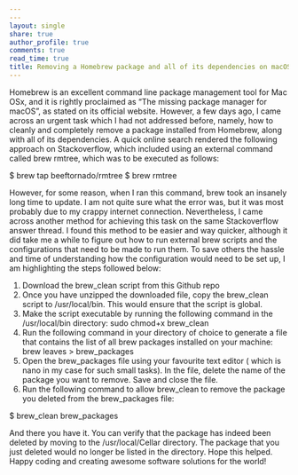 ```yaml
---
---
layout: single
share: true 
author_profile: true 
comments: true 
read_time: true
title: Removing a Homebrew package and all of its dependencies on macOS
--- 
```


Homebrew is an excellent command line package management tool for Mac OSx, and it is rightly proclaimed as “The missing package manager for macOS”, as stated on its official website. However, a few days ago, I came across an urgent task which I had not addressed before, namely, how to cleanly and completely remove a package installed from Homebrew, along with all of its dependencies.
A quick online search rendered the following approach on Stackoverflow, which included using an external command called brew rmtree, which was to be executed as follows:

$ brew tap beeftornado/rmtree
$ brew rmtree <package>

However, for some reason, when I ran this command, brew took an insanely long time to update. I am not quite sure what the error was, but it was most probably due to my crappy internet connection.
Nevertheless, I came across another method for achieving this task on the same Stackoverflow answer thread. I found this method to be easier and way quicker, although it did take me a while to figure out how to run external brew scripts and the configurations that need to be made to run them. To save others the hassle and time of understanding how the configuration would need to be set up, I am highlighting the steps followed below:
1. Download the brew_clean script from this Github repo
2. Once you have unzipped the downloaded file, copy the brew_clean script to /usr/local/bin. This would ensure that the script is global.
3. Make the script executable by running the following command in the /usr/local/bin directory:
sudo chmod+x brew_clean
4. Run the following command in your directory of choice to generate a file that contains the list of all brew packages installed on your machine:
brew leaves > brew_packages
5. Open the brew_packages file using your favourite text editor ( which is nano in my case for such small tasks). In the file, delete the name of the package you want to remove. Save and close the file.
6. Run the following command to allow brew_clean to remove the package you deleted from the brew_packages file:

$ brew_clean brew_packages

And there you have it. You can verify that the package has indeed been deleted by moving to the /usr/local/Cellar directory. The package that you just deleted would no longer be listed in the directory.
Hope this helped. Happy coding and creating awesome software solutions for the world!